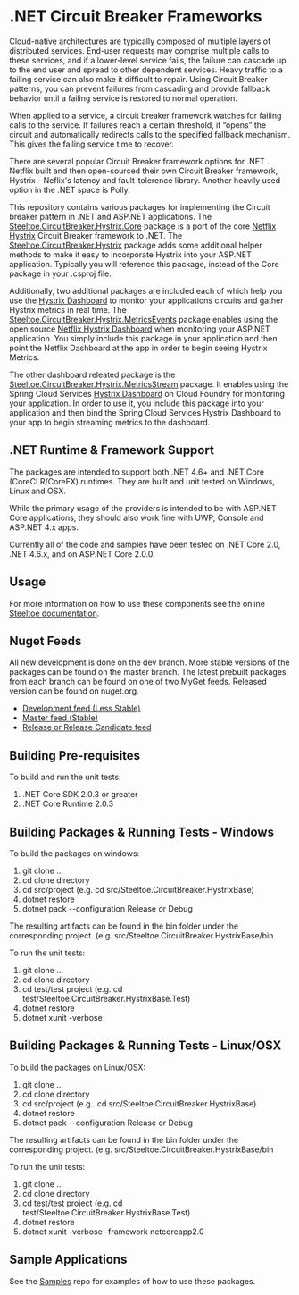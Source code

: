 # .NET Circuit Breaker Frameworks

Cloud-native architectures are typically composed of multiple layers of distributed services. End-user requests may comprise multiple calls to these services, and if a lower-level service fails, the failure can cascade up to the end user and spread to other dependent services. Heavy traffic to a failing service can also make it difficult to repair. Using Circuit Breaker patterns, you can prevent failures from cascading and provide fallback behavior until a failing service is restored to normal operation.

When applied to a service, a circuit breaker framework watches for failing calls to the service. If failures reach a certain threshold, it “opens” the circuit and automatically redirects calls to the specified fallback mechanism. This gives the failing service time to recover.

There are several popular Circuit Breaker framework options for .NET . Netflix built and then open-sourced their own Circuit Breaker framework, Hystrix - Neflix's latency and fault-tolerence library. Another heavily used option in the .NET space is Polly.

This repository contains various packages for implementing the Circuit breaker pattern in .NET and ASP.NET applications.  The [Steeltoe.CircuitBreaker.Hystrix.Core](https://github.com/SteeltoeOSS/CircuitBreaker/tree/master/src/Steeltoe.CircuitBreaker.Hystrix.Core) package is a port of the core [Netflix Hystrix](https://github.com/Netflix/Hystrix) Circuit Breaker framework to .NET. The [Steeltoe.CircuitBreaker.Hystrix](https://github.com/SteeltoeOSS/CircuitBreaker/tree/master/src/Steeltoe.CircuitBreaker.Hystrix) package adds some additional helper methods to make it easy to incorporate Hystrix into your ASP.NET application. Typically you will reference this package, instead of the Core package in your .csproj file.

Additionally, two additional packages are included each of which help you use the [Hystrix Dashboard](https://github.com/Netflix/Hystrix/wiki/Dashboard) to monitor your applications circuits and gather Hystrix metrics in real time. The [Steeltoe.CircuitBreaker.Hystrix.MetricsEvents](https://github.com/SteeltoeOSS/CircuitBreaker/tree/master/src/Steeltoe.CircuitBreaker.Hystrix.MetricsEvents) package enables using the open source [Netflix Hystrix Dashboard](https://github.com/Netflix/Hystrix/wiki/Dashboard) when monitoring your ASP.NET application. You simply include this package in your application and then point the Netflix Dashboard at the app in order to begin seeing Hystrix Metrics.

The other dashboard releated package is the [Steeltoe.CircuitBreaker.Hystrix.MetricsStream](https://github.com/SteeltoeOSS/CircuitBreaker/tree/dev/src/Steeltoe.CircuitBreaker.Hystrix.MetricsStream) package.  It enables using the Spring Cloud Services [Hystrix Dashboard](https://docs.pivotal.io/spring-cloud-services/1-3/common/circuit-breaker) on Cloud Foundry for monitoring your application. In order to use it, you include this package into your application and then bind the Spring Cloud Services Hystrix Dashboard to your app to begin streaming metrics to the dashboard.

## .NET Runtime & Framework Support

The packages are intended to support both .NET 4.6+ and .NET Core (CoreCLR/CoreFX) runtimes.  They are built and unit tested on Windows, Linux and OSX.

While the primary usage of the providers is intended to be with ASP.NET Core applications, they should also work fine with UWP, Console and ASP.NET 4.x apps.

Currently all of the code and samples have been tested on .NET Core 2.0, .NET 4.6.x, and on ASP.NET Core 2.0.0.

## Usage

For more information on how to use these components see the online [Steeltoe documentation](https://steeltoe.io/).

## Nuget Feeds

All new development is done on the dev branch. More stable versions of the packages can be found on the master branch. The latest prebuilt packages from each branch can be found on one of two MyGet feeds. Released version can be found on nuget.org.

- [Development feed (Less Stable)](https://www.myget.org/gallery/steeltoedev)
- [Master feed (Stable)](https://www.myget.org/gallery/steeltoemaster)
- [Release or Release Candidate feed](https://www.nuget.org/)

## Building Pre-requisites

To build and run the unit tests:

1. .NET Core SDK 2.0.3 or greater
1. .NET Core Runtime 2.0.3

## Building Packages & Running Tests - Windows

To build the packages on windows:

1. git clone ...
1. cd clone directory
1. cd src/project (e.g. cd src/Steeltoe.CircuitBreaker.HystrixBase)
1. dotnet restore
1. dotnet pack --configuration Release or Debug

The resulting artifacts can be found in the bin folder under the corresponding project. (e.g. src/Steeltoe.CircuitBreaker.HystrixBase/bin

To run the unit tests:

1. git clone ...
1. cd clone directory
1. cd test/test project (e.g. cd test/Steeltoe.CircuitBreaker.HystrixBase.Test)
1. dotnet restore
1. dotnet xunit -verbose

## Building Packages & Running Tests - Linux/OSX

To build the packages on Linux/OSX:

1. git clone ...
1. cd clone directory
1. cd src/project (e.g.. cd src/Steeltoe.CircuitBreaker.HystrixBase)
1. dotnet restore
1. dotnet pack --configuration Release or Debug

The resulting artifacts can be found in the bin folder under the corresponding project. (e.g. src/Steeltoe.CircuitBreaker.HystrixBase/bin

To run the unit tests:

1. git clone ...
1. cd clone directory
1. cd test/test project (e.g. cd test/Steeltoe.CircuitBreaker.HystrixBase.Test)
1. dotnet restore
1. dotnet xunit -verbose -framework netcoreapp2.0

## Sample Applications

See the [Samples](https://github.com/SteeltoeOSS/Samples) repo for examples of how to use these packages.
